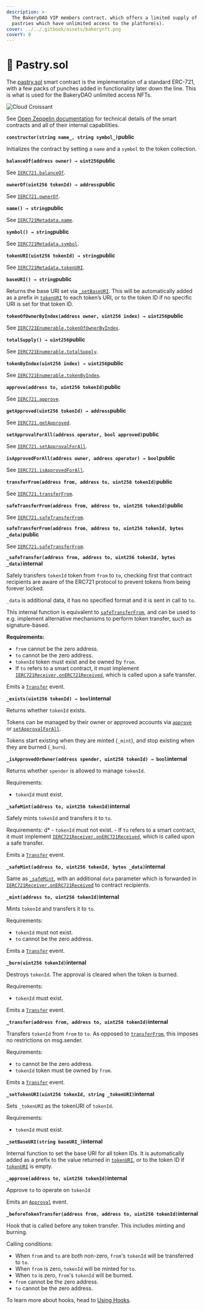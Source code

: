 ```yaml
---
description: >-
  The BakeryDAO VIP members contract, which offers a limited supply of custom
  pastries which have unlimited access to the platform(s).
cover: ../../.gitbook/assets/bakerynft.png
coverY: 0
---
```


# 🧁 Pastry.sol

The [pastry.sol](https://docs.openzeppelin.com/contracts/3.x/api/token/erc721) smart contract is the implementation of a standard ERC-721, with a few packs of punches added in functionality later down the line. This is what is used for the BakeryDAO unlimited access NFTs.

![Cloud Croissant](../../.gitbook/assets/croissantt.webp)

See [Open Zeppelin documentation](https://docs.openzeppelin.com/contracts/3.x/api/token/erc721) for technical details of the smart contracts and all of their internal capabilities.

**`constructor(string name_, string symbol_)`public**

Initializes the contract by setting a `name` and a `symbol` to the token collection.

**`balanceOf(address owner) → uint256`public**

See [`IERC721.balanceOf`](https://docs.openzeppelin.com/contracts/3.x/api/token/erc721#IERC721-balanceOf-address-).

**`ownerOf(uint256 tokenId) → address`public**

See [`IERC721.ownerOf`](https://docs.openzeppelin.com/contracts/3.x/api/token/erc721#IERC721-ownerOf-uint256-).

**`name() → string`public**

See [`IERC721Metadata.name`](https://docs.openzeppelin.com/contracts/3.x/api/token/erc721#IERC721Metadata-name--).

**`symbol() → string`public**

See [`IERC721Metadata.symbol`](https://docs.openzeppelin.com/contracts/3.x/api/token/erc721#IERC721Metadata-symbol--).

**`tokenURI(uint256 tokenId) → string`public**

See [`IERC721Metadata.tokenURI`](https://docs.openzeppelin.com/contracts/3.x/api/token/erc721#IERC721Metadata-tokenURI-uint256-).

**`baseURI() → string`public**

Returns the base URI set via [`_setBaseURI`](https://docs.openzeppelin.com/contracts/3.x/api/token/erc721#ERC721-\_setBaseURI-string-). This will be automatically added as a prefix in [`tokenURI`](https://docs.openzeppelin.com/contracts/3.x/api/token/erc721#ERC721-tokenURI-uint256-) to each token’s URI, or to the token ID if no specific URI is set for that token ID.

**`tokenOfOwnerByIndex(address owner, uint256 index) → uint256`public**

See [`IERC721Enumerable.tokenOfOwnerByIndex`](https://docs.openzeppelin.com/contracts/3.x/api/token/erc721#IERC721Enumerable-tokenOfOwnerByIndex-address-uint256-).

**`totalSupply() → uint256`public**

See [`IERC721Enumerable.totalSupply`](https://docs.openzeppelin.com/contracts/3.x/api/token/erc721#IERC721Enumerable-totalSupply--).

**`tokenByIndex(uint256 index) → uint256`public**

See [`IERC721Enumerable.tokenByIndex`](https://docs.openzeppelin.com/contracts/3.x/api/token/erc721#IERC721Enumerable-tokenByIndex-uint256-).

**`approve(address to, uint256 tokenId)`public**

See [`IERC721.approve`](https://docs.openzeppelin.com/contracts/3.x/api/token/erc721#IERC721-approve-address-uint256-).

**`getApproved(uint256 tokenId) → address`public**

See [`IERC721.getApproved`](https://docs.openzeppelin.com/contracts/3.x/api/token/erc721#IERC721-getApproved-uint256-).

**`setApprovalForAll(address operator, bool approved)`public**

See [`IERC721.setApprovalForAll`](https://docs.openzeppelin.com/contracts/3.x/api/token/erc721#IERC721-setApprovalForAll-address-bool-).

**`isApprovedForAll(address owner, address operator) → bool`public**

See [`IERC721.isApprovedForAll`](https://docs.openzeppelin.com/contracts/3.x/api/token/erc721#IERC721-isApprovedForAll-address-address-).

**`transferFrom(address from, address to, uint256 tokenId)`public**

See [`IERC721.transferFrom`](https://docs.openzeppelin.com/contracts/3.x/api/token/erc721#IERC721-transferFrom-address-address-uint256-).

**`safeTransferFrom(address from, address to, uint256 tokenId)`public**

See [`IERC721.safeTransferFrom`](https://docs.openzeppelin.com/contracts/3.x/api/token/erc721#IERC721-safeTransferFrom-address-address-uint256-bytes-).

**`safeTransferFrom(address from, address to, uint256 tokenId, bytes _data)`public**

See [`IERC721.safeTransferFrom`](https://docs.openzeppelin.com/contracts/3.x/api/token/erc721#IERC721-safeTransferFrom-address-address-uint256-bytes-).

**`_safeTransfer(address from, address to, uint256 tokenId, bytes _data)`internal**

Safely transfers `tokenId` token from `from` to `to`, checking first that contract recipients are aware of the ERC721 protocol to prevent tokens from being forever locked.

`_data` is additional data, it has no specified format and it is sent in call to `to`.

This internal function is equivalent to [`safeTransferFrom`](https://docs.openzeppelin.com/contracts/3.x/api/token/erc721#ERC721-safeTransferFrom-address-address-uint256-bytes-), and can be used to e.g. implement alternative mechanisms to perform token transfer, such as signature-based.

**Requirements:**

* `from` cannot be the zero address.
* `to` cannot be the zero address.
* `tokenId` token must exist and be owned by `from`.
* If `to` refers to a smart contract, it must implement [`IERC721Receiver.onERC721Received`](https://docs.openzeppelin.com/contracts/3.x/api/token/erc721#IERC721Receiver-onERC721Received-address-address-uint256-bytes-), which is called upon a safe transfer.

Emits a [`Transfer`](https://docs.openzeppelin.com/contracts/3.x/api/token/erc721#IERC721-Transfer-address-address-uint256-) event.

**`_exists(uint256 tokenId) → bool`internal**

Returns whether `tokenId` exists.

Tokens can be managed by their owner or approved accounts via [`approve`](https://docs.openzeppelin.com/contracts/3.x/api/token/erc721#ERC721-approve-address-uint256-) or [`setApprovalForAll`](https://docs.openzeppelin.com/contracts/3.x/api/token/erc721#ERC721-setApprovalForAll-address-bool-).

Tokens start existing when they are minted (`_mint`), and stop existing when they are burned (`_burn`).

**`_isApprovedOrOwner(address spender, uint256 tokenId) → bool`internal**

Returns whether `spender` is allowed to manage `tokenId`.

Requirements:

* `tokenId` must exist.

**`_safeMint(address to, uint256 tokenId)`internal**

Safely mints `tokenId` and transfers it to `to`.

Requirements: d\* - `tokenId` must not exist. - If `to` refers to a smart contract, it must implement [`IERC721Receiver.onERC721Received`](https://docs.openzeppelin.com/contracts/3.x/api/token/erc721#IERC721Receiver-onERC721Received-address-address-uint256-bytes-), which is called upon a safe transfer.

Emits a [`Transfer`](https://docs.openzeppelin.com/contracts/3.x/api/token/erc721#IERC721-Transfer-address-address-uint256-) event.

**`_safeMint(address to, uint256 tokenId, bytes _data)`internal**

Same as [`_safeMint`](https://docs.openzeppelin.com/contracts/3.x/api/token/erc721#ERC721-\_safeMint-address-uint256-), with an additional `data` parameter which is forwarded in [`IERC721Receiver.onERC721Received`](https://docs.openzeppelin.com/contracts/3.x/api/token/erc721#IERC721Receiver-onERC721Received-address-address-uint256-bytes-) to contract recipients.

**`_mint(address to, uint256 tokenId)`internal**

Mints `tokenId` and transfers it to `to`.

Requirements:

* `tokenId` must not exist.
* `to` cannot be the zero address.

Emits a [`Transfer`](https://docs.openzeppelin.com/contracts/3.x/api/token/erc721#IERC721-Transfer-address-address-uint256-) event.

**`_burn(uint256 tokenId)`internal**

Destroys `tokenId`. The approval is cleared when the token is burned.

Requirements:

* `tokenId` must exist.

Emits a [`Transfer`](https://docs.openzeppelin.com/contracts/3.x/api/token/erc721#IERC721-Transfer-address-address-uint256-) event.

**`_transfer(address from, address to, uint256 tokenId)`internal**

Transfers `tokenId` from `from` to `to`. As opposed to [`transferFrom`](https://docs.openzeppelin.com/contracts/3.x/api/token/erc721#ERC721-transferFrom-address-address-uint256-), this imposes no restrictions on msg.sender.

Requirements:

* `to` cannot be the zero address.
* `tokenId` token must be owned by `from`.

Emits a [`Transfer`](https://docs.openzeppelin.com/contracts/3.x/api/token/erc721#IERC721-Transfer-address-address-uint256-) event.

**`_setTokenURI(uint256 tokenId, string _tokenURI)`internal**

Sets `_tokenURI` as the tokenURI of `tokenId`.

Requirements:

* `tokenId` must exist.

**`_setBaseURI(string baseURI_)`internal**

Internal function to set the base URI for all token IDs. It is automatically added as a prefix to the value returned in [`tokenURI`](https://docs.openzeppelin.com/contracts/3.x/api/token/erc721#ERC721-tokenURI-uint256-), or to the token ID if [`tokenURI`](https://docs.openzeppelin.com/contracts/3.x/api/token/erc721#ERC721-tokenURI-uint256-) is empty.

**`_approve(address to, uint256 tokenId)`internal**

Approve `to` to operate on `tokenId`

Emits an [`Approval`](https://docs.openzeppelin.com/contracts/3.x/api/token/erc721#IERC721-Approval-address-address-uint256-) event.

**`_beforeTokenTransfer(address from, address to, uint256 tokenId)`internal**

Hook that is called before any token transfer. This includes minting and burning.

Calling conditions:

* When `from` and `to` are both non-zero, `from`'s `tokenId` will be transferred to `to`.
* When `from` is zero, `tokenId` will be minted for `to`.
* When `to` is zero, `from`'s `tokenId` will be burned.
* `from` cannot be the zero address.
* `to` cannot be the zero address.

To learn more about hooks, head to [Using Hooks](https://docs.openzeppelin.com/contracts/3.x/extending-contracts#using-hooks).
